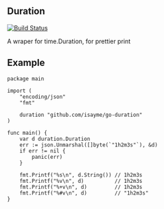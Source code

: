 ## Duration
[![Build Status](https://travis-ci.org/isayme/go-duration.svg?branch=master)](https://travis-ci.org/isayme/go-duration)

A wraper for time.Duration, for prettier print

## Example
```
package main

import (
	"encoding/json"
	"fmt"

	duration "github.com/isayme/go-duration"
)

func main() {
	var d duration.Duration
	err := json.Unmarshal([]byte(`"1h2m3s"`), &d)
	if err != nil {
		panic(err)
	}

	fmt.Printf("%s\n", d.String()) // 1h2m3s
	fmt.Printf("%v\n", d)          // 1h2m3s
	fmt.Printf("%+v\n", d)         // 1h2m3s
	fmt.Printf("%#v\n", d)         // "1h2m3s"
}
```